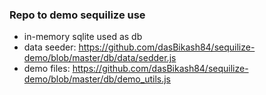 ### Repo to demo sequilize use
- in-memory sqlite used as db
- data seeder: https://github.com/dasBikash84/sequilize-demo/blob/master/db/data/sedder.js
- demo files: https://github.com/dasBikash84/sequilize-demo/blob/master/db/demo_utils.js
